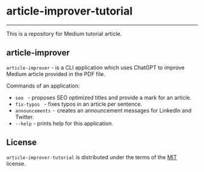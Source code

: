 # article-improver-tutorial

---

This is a repository for Medium tutorial article.

## article-improver

`article-improver` - is a CLI application which uses ChatGPT to improve Medium article provided in the PDF file.

Commands of an application:

- `seo ` - proposes SEO optimized titles and provide a mark for an article.
- `fix-typos ` - fixes typos in an article per sentence.
- `announcements`  -  creates an announcement messages for LinkedIn and Twitter.
- `--help` - prints help for this application.

## License

`article-improver-tutorial` is distributed under the terms of the [MIT](https://spdx.org/licenses/MIT.html) license.

